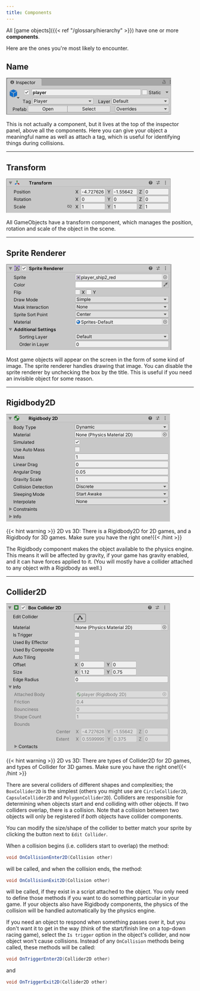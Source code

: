 ```yaml
---
title: Components
---
```

All [game objects]({{< ref "/glossary/hierarchy" >}}) have one or more **components**.

Here are the ones you're most likely to encounter.

## Name
![](nameTagPrefab.png)

This is not actually a component, but it lives at the top of the inspector panel, above all the components. Here you can give your object a meaningful name as well as attach a tag, which is useful for identifying things during collisions.

---

## Transform
![](transform.png)

All GameObjects have a transform component, which manages the position, rotation and scale of the object in the scene.

---
## Sprite Renderer
![](spriteRenderer.png)

Most game objects will appear on the screen in the form of some kind of image. The sprite renderer handles drawing that image. You can disable the sprite renderer by unchecking the box by the title. This is useful if you need an invisible object for some reason.

---
## Rigidbody2D
![](rigidbody2D.png)

{{< hint warning >}}
2D vs 3D: There is a Rigidbody2D for 2D games, and a Rigidbody for 3D games. Make sure you have the right one!{{< /hint >}}

The Rigidbody component makes the object available to the physics engine. This means it will be affected by gravity, if your game has gravity enabled, and it can have forces applied to it. (You will mostly have a collider attached to any object with a Rigidbody as well.)

---
## Collider2D
![](boxCollider2D.png)

{{< hint warning >}}
2D vs 3D: There are types of Collider2D for 2D games, and types of Collider for 3D games. Make sure you have the right one!{{< /hint >}}

There are several colliders of different shapes and complexities; the `BoxCollider2D` is the simplest (others you might use are `CircleCollider2D`, `CapsuleCollider2D` and `PolygonCollider2D`). Colliders are responsible for determining when objects start and end colliding with other objects. If two colliders overlap, there is a collision. Note that a collision between two objects will only be registered if *both* objects have collider components.

You can modify the size/shape of the collider to better match your sprite by clicking the button next to `Edit Collider`.

When a collision begins (i.e. colliders start to overlap) the method:

```cs
void OnCollisionEnter2D(Collision other)
```

will be called, and when the collision ends, the method:

```cs
void OnCollisionExit2D(Collision other)
```

will be called, if they exist in a script attached to the object. You only need to define those methods if you want to do something particular in your game. If your objects also have Rigidbody components, the physics of the collision will be handled automatically by the physics engine.

If you need an object to respond when something passes over it, but you don't want it to get in the way (think of the start/finish line on a top-down racing game), select the `Is trigger` option in the object's collider, and now object won't cause collisions. Instead of any `OnCollision` methods being called, these methods will be called:

```cs
void OnTriggerEnter2D(Collider2D other)
```

and

```cs
void OnTriggerExit2D(Collider2D other)
```
